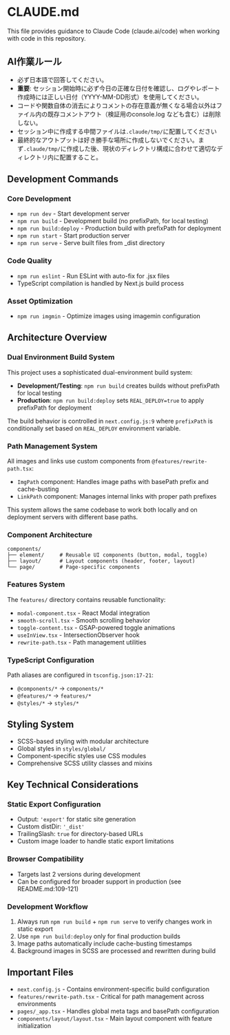 # CLAUDE.md

This file provides guidance to Claude Code (claude.ai/code) when working with code in this repository.

## AI作業ルール
- 必ず日本語で回答してください。
- **重要**: セッション開始時に必ず今日の正確な日付を確認し、ログやレポート作成時には正しい日付（YYYY-MM-DD形式）を使用してください。
- コードや関数自体の消去によりコメントの存在意義が無くなる場合以外はファイル内の既存コメントアウト（検証用のconsole.log なども含む）は削除しない。
- セッション中に作成する中間ファイルは`.claude/tmp/`に配置してください
- 最終的なアウトプットは好き勝手な場所に作成しないでください。まず`.claude/tmp/`に作成した後、現状のディレクトリ構成に合わせて適切なディレクトリ内に配置すること。

## Development Commands

### Core Development
- `npm run dev` - Start development server
- `npm run build` - Development build (no prefixPath, for local testing)
- `npm run build:deploy` - Production build with prefixPath for deployment
- `npm run start` - Start production server
- `npm run serve` - Serve built files from _dist directory

### Code Quality
- `npm run eslint` - Run ESLint with auto-fix for .jsx files
- TypeScript compilation is handled by Next.js build process

### Asset Optimization
- `npm run imgmin` - Optimize images using imagemin configuration

## Architecture Overview

### Dual Environment Build System
This project uses a sophisticated dual-environment build system:
- **Development/Testing**: `npm run build` creates builds without prefixPath for local testing
- **Production**: `npm run build:deploy` sets `REAL_DEPLOY=true` to apply prefixPath for deployment

The build behavior is controlled in `next.config.js:9` where `prefixPath` is conditionally set based on `REAL_DEPLOY` environment variable.

### Path Management System
All images and links use custom components from `@features/rewrite-path.tsx`:
- `ImgPath` component: Handles image paths with basePath prefix and cache-busting
- `LinkPath` component: Manages internal links with proper path prefixes

This system allows the same codebase to work both locally and on deployment servers with different base paths.

### Component Architecture
```
components/
├── element/     # Reusable UI components (button, modal, toggle)
├── layout/      # Layout components (header, footer, layout)
└── page/        # Page-specific components
```

### Features System
The `features/` directory contains reusable functionality:
- `modal-component.tsx` - React Modal integration
- `smooth-scroll.tsx` - Smooth scrolling behavior
- `toggle-content.tsx` - GSAP-powered toggle animations
- `useInView.tsx` - IntersectionObserver hook
- `rewrite-path.tsx` - Path management utilities

### TypeScript Configuration
Path aliases are configured in `tsconfig.json:17-21`:
- `@components/*` → `components/*`
- `@features/*` → `features/*`
- `@styles/*` → `styles/*`

## Styling System
- SCSS-based styling with modular architecture
- Global styles in `styles/global/`
- Component-specific styles use CSS modules
- Comprehensive SCSS utility classes and mixins

## Key Technical Considerations

### Static Export Configuration
- Output: `'export'` for static site generation
- Custom distDir: `'_dist'`
- TrailingSlash: `true` for directory-based URLs
- Custom image loader to handle static export limitations

### Browser Compatibility
- Targets last 2 versions during development
- Can be configured for broader support in production (see README.md:109-121)

### Development Workflow
1. Always run `npm run build` + `npm run serve` to verify changes work in static export
2. Use `npm run build:deploy` only for final production builds
3. Image paths automatically include cache-busting timestamps
4. Background images in SCSS are processed and rewritten during build

## Important Files
- `next.config.js` - Contains environment-specific build configuration
- `features/rewrite-path.tsx` - Critical for path management across environments
- `pages/_app.tsx` - Handles global meta tags and basePath configuration
- `components/layout/layout.tsx` - Main layout component with feature initialization